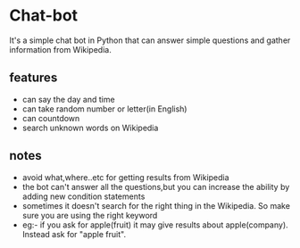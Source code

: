 # Chat-bot
It's a simple chat bot in Python that can answer simple questions and gather information from Wikipedia.

## features
- can say the day and time
- can take random number or letter(in English)
- can countdown
- search unknown words on Wikipedia

## notes
- avoid what,where..etc for getting results from Wikipedia
- the bot can't answer all the questions,but you can increase the ability by adding new condition statements
- sometimes it doesn't search for the right thing in the Wikipedia. So make sure you are using the right keyword
- eg:- if you ask for apple(fruit) it may give results about apple(company). Instead ask for "apple fruit".
